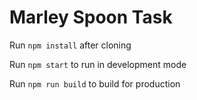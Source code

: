 # Marley Spoon Task

Run `npm install` after cloning
                    
Run `npm start` to run in development mode
                    
Run `npm run build` to build for production
